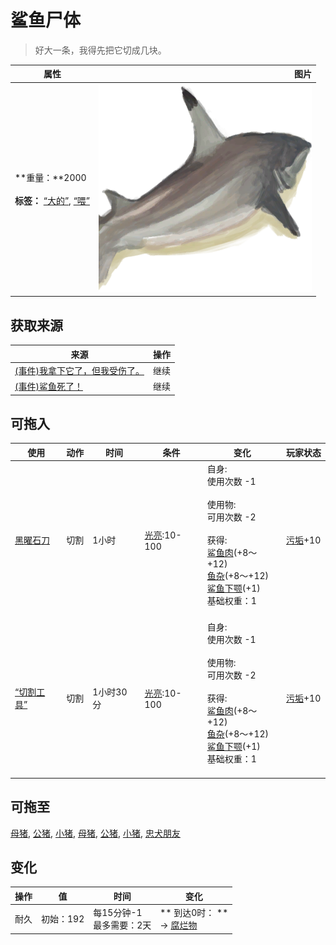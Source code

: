 # 鲨鱼尸体  
> 好大一条，我得先把它切成几块。  
  
  属性  |   图片   
 ----  |  ----:   
 **重量：**2000<br><br>**标签：**	[“大的”](tag_Large.md), [“喂”](tag_Meat.md)  |  ![](Sprite/SharkCarcass.png)   
  
## 获取来源  
来源  |  操作  
----  |  ----  
[(事件)我拿下它了，但我受伤了。](Event_SharkFightMixedSuccess.md)  |  继续  
[(事件)鲨鱼死了！](Event_SharkFightSuccess.md)  |  继续  
## 可拖入  
使用  |  动作  |  时间  |  条件  |  变化  |  玩家状态  
----  |  ----  |  ----  |  ----  |  ----  |  ----  
[黑曜石刀](KnifeObsidian.md)  |  切割  |  1小时  |  [光亮](Light.md):10-100  |  自身:<br>使用次数  -1<br><br>使用物:<br>可用次数  -2<br><br>获得:<br>[鲨鱼肉](SharkMeat.md)(+8～+12)<br>[鱼杂](FishScraps.md)(+8～+12)<br>[鲨鱼下颚](SharkJaws.md)(+1)<br>基础权重：1<br><br>  |  [污垢](Filth.md)+10  
[“切割工具”](tag_Cutter.md)  |  切割  |  1小时30分  |  [光亮](Light.md):10-100  |  自身:<br>使用次数  -1<br><br>使用物:<br>可用次数  -2<br><br>获得:<br>[鲨鱼肉](SharkMeat.md)(+8～+12)<br>[鱼杂](FishScraps.md)(+8～+12)<br>[鲨鱼下颚](SharkJaws.md)(+1)<br>基础权重：1<br><br>  |  [污垢](Filth.md)+10  
## 可拖至  
[母猪](BoarEnclosureFemale.md), [公猪](BoarEnclosureMale.md), [小猪](BoarEnclosurePiglet.md), [母猪](BoarTiedFemale.md), [公猪](BoarTiedMale.md), [小猪](BoarTiedPiglet.md), [忠犬朋友](DogFriend.md)  
## 变化   
操作  |  值  |  时间  |  变化  
----  |  ----  |  ----  |  ----  
耐久  |  初始：192  |  每15分钟-1<br>最多需要：2天  |  ** 到达0时： **<br>→ [腐烂物](RottenRemains.md)  
